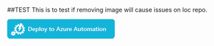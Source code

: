 ##TEST
This is to test if removing image will cause issues on loc repo.

![](Images/DeployToAzureAutomationButton.png)

